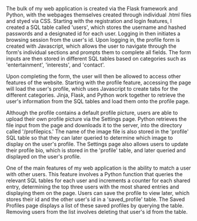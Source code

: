 The bulk of my web application is created via the Flask framework and Python, with the webpages themselves created through individual .html files and styed via CSS. Starting with the registration and login features, I created a SQL table called 'users', which stores the username and hashed passwords and a designated id for each user. Logging in then initiates a browsing session from the user's id. Upon logging in, the profile form is created with Javascript, which allows the user to navigate through the form's individual sections and prompts them to complete all fields. The form inputs are then stored in different SQL tables based on categories such as 'entertainment', 'interests', and 'contact'.

Upon completing the form, the user will then be allowed to access other features of the website. Starting with the profile feature, accessing the page will load the user's profile, which uses Javascript to create tabs for the different categories. Jinja, Flask, and Python work together to retrieve the user's information from the SQL tables and load them onto the profile page.

Although the profile contains a default profile picture, users are able to upload their own profile picture via the Settings page. Python retrieves the file input from the page and downloads it to the server, into the directory called '/profilepics.' The name of the image file is also stored in the 'profile' SQL table so that they can later queried to determine which image to display on the user's profile. The Settings page also allows users to update their profile bio, which is stored in the 'profile' table, and later queried and displayed on the user's profile.

One of the main features of my web application is the ability to match a user with other users. This feature involves a Python function that queries the relevant SQL tables for each user and increments a counter for each shared entry, determining the top three users with the most shared entries and displaying them on the page. Users can save the profile to view later, which stores their id and the other user's id in a 'saved_profile' table. The Saved Profiles page displays a list of these saved profiles by querying the table. Removing users from the list involves deleting that user's id from the table.
